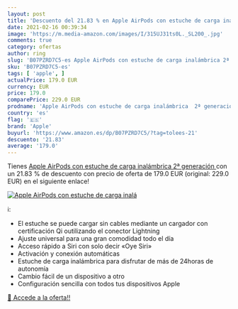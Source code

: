 ```yaml
---
layout: post
title: 'Descuento del 21.83 % en Apple AirPods con estuche de carga inalá'
date: 2021-02-16 00:39:34
image: 'https://m.media-amazon.com/images/I/315UJ31ts0L._SL200_.jpg'
comments: true
category: ofertas
author: ring
slug: 'B07PZRD7C5-es Apple AirPods con estuche de carga inalámbrica 2ª generación'
sku: 'B07PZRD7C5-es'
tags: [ 'apple', ]
actualPrice: 179.0 EUR
currency: EUR
price: 179.0
comparePrice: 229.0 EUR
prodname: 'Apple AirPods con estuche de carga inalámbrica  2ª generación '
country: 'es'
flag: '🇪🇸'
brand: 'Apple'
buyurl: 'https://www.amazon.es/dp/B07PZRD7C5/?tag=tolees-21'
descuento: '21.83'
average: '179.0'
---
```


Tienes [Apple AirPods con estuche de carga inalámbrica  2ª generación ](https://www.amazon.es/dp/B07PZRD7C5/?tag=tolees-21) con un 21.83 % de descuento con precio de oferta de 179.0 EUR (original: 229.0 EUR) en el siguiente enlace!

[![Apple AirPods con estuche de carga inalá](https://m.media-amazon.com/images/I/315UJ31ts0L._SL200_.jpg)](https://www.amazon.es/dp/B07PZRD7C5/?tag=tolees-21)

ℹ️:

- El estuche se puede cargar sin cables mediante un cargador con certificación Qi outilizando el conector Lightning
- Ajuste universal para una gran comodidad todo el día
- Acceso rápido a Siri con solo decir «Oye Siri»
- Activación y conexión automáticas
- Estuche de carga inalámbrica para disfrutar de más de 24horas de autonomía
- Cambio fácil de un dispositivo a otro
- Configuración sencilla con todos tus dispositivos Apple

[🛒 Accede a la oferta!!](https://www.amazon.es/dp/B07PZRD7C5/?tag=tolees-21)
